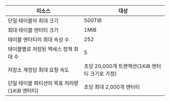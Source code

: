 | 리소스 | 대상 |
|----------|---------------|
| 단일 테이블의 최대 크기 | 500TiB |
| 최대 테이블 엔터티 크기 | 1MiB |
| 테이블 엔터티의 최대 속성 수 | 252 |
| 테이블별로 저장된 액세스 정책 최대 수 | 5 |
| 저장소 계정당 최대 요청 속도 | 초당 20,000개 트랜잭션(1KiB 엔터티 크기로 가정) |
| 단일 테이블 파티션의 목표 처리량(1KiB 엔터티) | 초당 최대 2,000개 엔터티 |